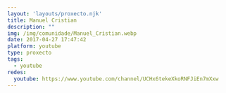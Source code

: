 ```yaml
---
layout: 'layouts/proxecto.njk'
title: Manuel Cristian
description: ""
img: /img/comunidade/Manuel_Cristian.webp
date: 2017-04-27 17:47:42
platform: youtube
type: proxecto
tags:
  - youtube
redes:
  youtube: https://www.youtube.com/channel/UCHx6tekeXkoRNFJiEn7mXxw
---
```

